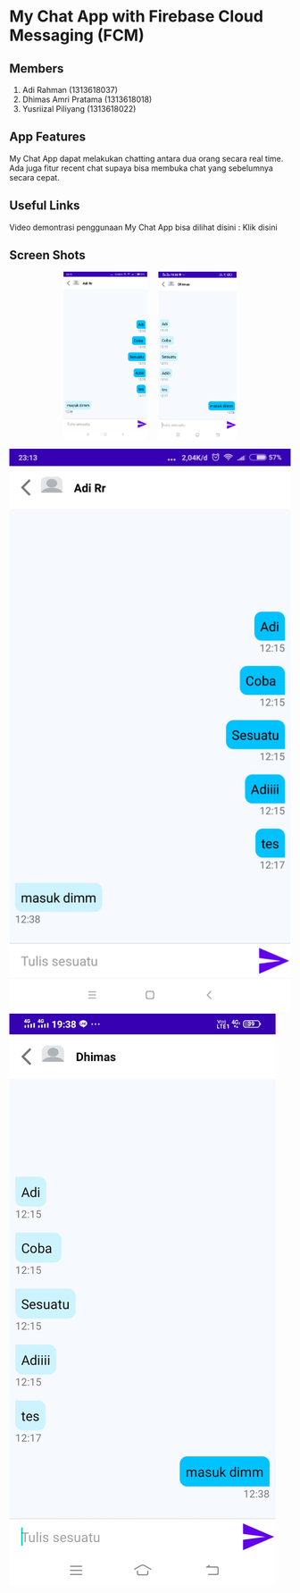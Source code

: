 # My Chat App with Firebase Cloud Messaging (FCM)

## Members

1. Adi Rahman (1313618037)
2. Dhimas Amri Pratama (1313618018)
3. Yusriizal Piliyang (1313618022)

## App Features

My Chat App dapat melakukan chatting antara dua orang secara real time.
Ada juga fitur recent chat supaya bisa membuka chat yang sebelumnya secara cepat.

## Useful Links

Video demontrasi penggunaan My Chat App bisa dilihat disini : Klik disini


## Screen Shots 


<p align="center">
  <img height="300" src="Screenshots/SS1.jpeg">
  &nbsp &nbsp
  <img height="300" src="Screenshots/SS2.jpeg">
</p>

![alt text](https://github.com/adirhmn/my-chat-app-with-fcm/blob/main/Screenshots/SS1.jpeg?raw=true)
![alt text](https://github.com/adirhmn/my-chat-app-with-fcm/blob/main/Screenshots/SS2.jpeg?raw=true)
